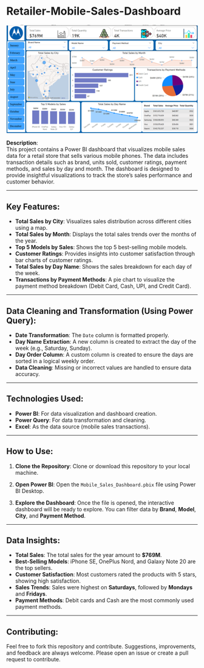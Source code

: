 # Retailer-Mobile-Sales-Dashboard

![mobile-sales-dashboard](https://github.com/tanvirfau/Retailer-Mobile-Sales-Dashboard/blob/main/dashboard1.jpg)

**Description**:  
This project contains a Power BI dashboard that visualizes mobile sales data for a retail store that sells various mobile phones. The data includes transaction details such as brand, units sold, customer ratings, payment methods, and sales by day and month. The dashboard is designed to provide insightful visualizations to track the store’s sales performance and customer behavior.

---

## Key Features:
- **Total Sales by City**: Visualizes sales distribution across different cities using a map.
- **Total Sales by Month**: Displays the total sales trends over the months of the year.
- **Top 5 Models by Sales**: Shows the top 5 best-selling mobile models.
- **Customer Ratings**: Provides insights into customer satisfaction through bar charts of customer ratings.
- **Total Sales by Day Name**: Shows the sales breakdown for each day of the week.
- **Transactions by Payment Methods**: A pie chart to visualize the payment method breakdown (Debit Card, Cash, UPI, and Credit Card).

---

## Data Cleaning and Transformation (Using Power Query):
- **Date Transformation**: The `Date` column is formatted properly.
- **Day Name Extraction**: A new column is created to extract the day of the week (e.g., Saturday, Sunday).
- **Day Order Column**: A custom column is created to ensure the days are sorted in a logical weekly order.
- **Data Cleaning**: Missing or incorrect values are handled to ensure data accuracy.

---

## Technologies Used:
- **Power BI**: For data visualization and dashboard creation.
- **Power Query**: For data transformation and cleaning.
- **Excel**: As the data source (mobile sales transactions).

---

## How to Use:
1. **Clone the Repository**: 
   Clone or download this repository to your local machine.

2. **Open Power BI**: 
   Open the `Mobile_Sales_Dashboard.pbix` file using Power BI Desktop.

3. **Explore the Dashboard**: 
   Once the file is opened, the interactive dashboard will be ready to explore. You can filter data by **Brand**, **Model**, **City**, and **Payment Method**.

---

## Data Insights:
- **Total Sales**: The total sales for the year amount to **$769M**.
- **Best-Selling Models**: iPhone SE, OnePlus Nord, and Galaxy Note 20 are the top sellers.
- **Customer Satisfaction**: Most customers rated the products with 5 stars, showing high satisfaction.
- **Sales Trends**: Sales were highest on **Saturdays**, followed by **Mondays** and **Fridays**.
- **Payment Methods**: Debit cards and Cash are the most commonly used payment methods.

---

## Contributing:
Feel free to fork this repository and contribute. Suggestions, improvements, and feedback are always welcome. Please open an issue or create a pull request to contribute.

